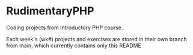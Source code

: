 # RudimentaryPHP
Coding projects from Introductory PHP course.

Each week's (wk#) projects and exercises are stored in their own branch from main, which currently contains only this README
